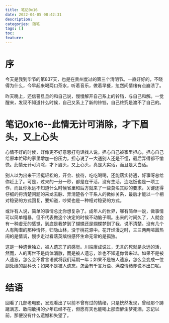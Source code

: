 ```yaml
---
title: 笔记0x16
date: 2022-04-05 08:42:31
description: 
categories: 随笔
tags: [] 
toc: 
feature: 
---
```


# 序
今天是我到毕节的第837天，也是在贵州度过的第三个清明节。一直好好的，不晓得为什么，今早起来喝两口茶水，听着音乐，做着早餐，忽然间情绪有点崩溃了。

昨天晚上，还信誓旦旦的和自己说，慢慢解开自己系上的铃铛，与自己和解。一觉醒来，发现不知道什么时候，自己又系上了新的铃铛，自己终究是渡不了自己的。

<!-- more -->

# 笔记0x16--此情无计可消除，才下眉头，又上心头

心情不好的时候，好像更不好意思打电话找人说。担心自己被家里担心，担心自己给原本忙碌的家里增加一份压力，担心说了一大通别人还是不懂，最后弄得都不愉快。此情无计可消除，才下眉头，又上心头，真是大实话，而且是大白话。

别人以为出来干活挺轻松的，开会、接待，吃吃喝喝，还能落实待遇，好事呀总给你赶上了。可是，过来的一分一秒，都是在干活，没有生活，连吃饭也是一项工作，而且你永远不知道什么时候省里和后方就来了一些莫名其妙的要求，关键还得仔细的捋清楚问题的来龙去脉、弄清楚各个干系人的微妙关系，最后才能以一个相对稳妥的方式回复，要知道，吵架也是一种相对稳妥的方式。

或许有人说，简单的事情总比你想复杂了。成年人的世界，哪有简单一说，做事情可以简单粗暴，但不代表做这个决定的时候不动脑子啊。出来的时间久了，人就会有一种虚无的感觉，到底是我梦到了蝴蝶还是蝴蝶梦到了我，说不清楚。没有几个人有陶潜的那种情怀，归隐山林，没于桃花源中。花开烂漫之时，三三两两喧嚣热闹的是情调，慢步走过看落英缤纷感怀生命无常的是孤独。

这是一种遗世独立，被人遗忘了的感觉。川端康成说过，无言的死就是永远的活，然而，人的离世不是肉体消散，而是被人遗忘，谁也不知道你曾来过。如果不是被人遗忘，怎么会不曾言语就将我们延期一年；如果不是被人遗忘，怎么会变成一位副处级的副科长；如果不是被人遗忘，怎会有千言万语、满腔情绪却说不出口呢。

# 结语

回看了几部老电影，发现看出了以前不曾有过的情绪，只是恍然发现，曾经那个踌躇满志、敢闯敢拼的少年已经不在，但愿有天也能喝上那壶醉生梦死酒，忘记以前，那便没有什么遗憾和失望了。